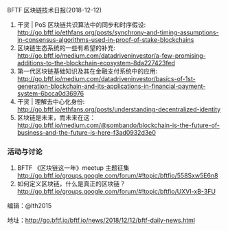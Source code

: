 BFTF 区块链技术日报(2018-12-12)

1. 干货 | PoS 区块链共识算法中的同步和时序假设: <http://go.bftf.io/ethfans.org/posts/synchrony-and-timing-assumptions-in-consensus-algorithms-used-in-proof-of-stake-blockchains>
2. 区块链生态系统的一些有希望的补充: <http://go.bftf.io/medium.com/datadriveninvestor/a-few-promising-additions-to-the-blockchain-ecosystem-8da227423fed>
3. 第一代区块链基础知识及其在金融支付系统中的应用: <http://go.bftf.io/medium.com/datadriveninvestor/basics-of-1st-generation-blockchain-and-its-applications-in-financial-payment-system-6bcca0d36976>
4. 干货 | 理解去中心化身份: <http://go.bftf.io/ethfans.org/posts/understanding-decentralized-identity>
5. 区块链是未来，而未来在这：<http://go.bftf.io/medium.com/@sombando/blockchain-is-the-future-of-business-and-the-future-is-here-f3ad0932d3e0>

### 活动与讨论

1. BFTF 《区块链这一年》meetup 主题征集 <http://go.bftf.io/groups.google.com/forum/#!topic/bftfio/558Sxw5E6n8>
2. 如何定义区块链，什么是真正的区块链？<http://go.bftf.io/groups.google.com/forum/#!topic/bftfio/UXVI-xB-3FU>


编辑：@lth2015

地址：http://go.bftf.io/bftf.io/news/2018/12/12/bftf-daily-news.html

